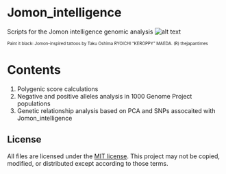 Jomon_intelligence
===================
Scripts for the Jomon intelligence genomic analysis
![alt text](https://features.japantimes.co.jp/wp-content/uploads/2019/12/JOMON_TRIBE_08-P1-web.jpg)

<sub><sup>Paint it black: Jomon-inspired tattoos by Taku Oshima RYOICHI “KEROPPY” MAEDA. (R) thejapantimes<sub><sup>

# Contents

1. Polygenic score calculations
2. Negative and positive alleles analysis in 1000 Genome Project populations
3. Genetic relationship analysis based on PCA and SNPs assocaited with Jomon_intelligence

## License
All files are licensed under the [MIT license](http://opensource.org/licenses/MIT). This project may not be copied, modified, or distributed except according to those terms.
